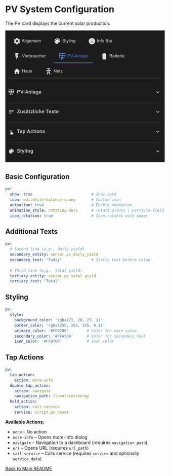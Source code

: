 # PV System Configuration

The PV card displays the current solar production.

![PV-System.png](../img/PV-System.png)

## Basic Configuration

```yaml
pv:
  show: true                          # Show card
  icon: mdi:white-balance-sunny       # Custom icon
  animation: true                     # Enable animation
  animation_style: rotating-dots      # rotating-dots | particle-field | electric-arc
  icon_rotation: true                 # Icon rotates with power
```

## Additional Texts

```yaml
pv:
  # Second line (e.g., daily yield)
  secondary_entity: sensor.pv_daily_yield
  secondary_text: "Today"             # Static text before value
  
  # Third line (e.g., total yield)
  tertiary_entity: sensor.pv_total_yield
  tertiary_text: "Total"
```

## Styling

```yaml
pv:
  style:
    background_color: 'rgba(21, 20, 27, 1)'
    border_color: 'rgba(255, 255, 255, 0.1)'
    primary_color: '#FFD700'        # Color for main value
    secondary_color: '#FFA500'      # Color for secondary text
    icon_color: '#FFD700'           # Icon color
```

## Tap Actions

```yaml
pv:
  tap_action:
    action: more-info
  double_tap_action:
    action: navigate
    navigation_path: /lovelace/energy
  hold_action:
    action: call-service
    service: script.pv_reset
```

**Available Actions:**
- `none` – No action
- `more-info` – Opens more-info dialog
- `navigate` – Navigation to a dashboard (requires `navigation_path`)
- `url` – Opens URL (requires `url_path`)
- `call-service` – Calls service (requires `service` and optionally `service_data`)

[Back to Main README](../README.md)
